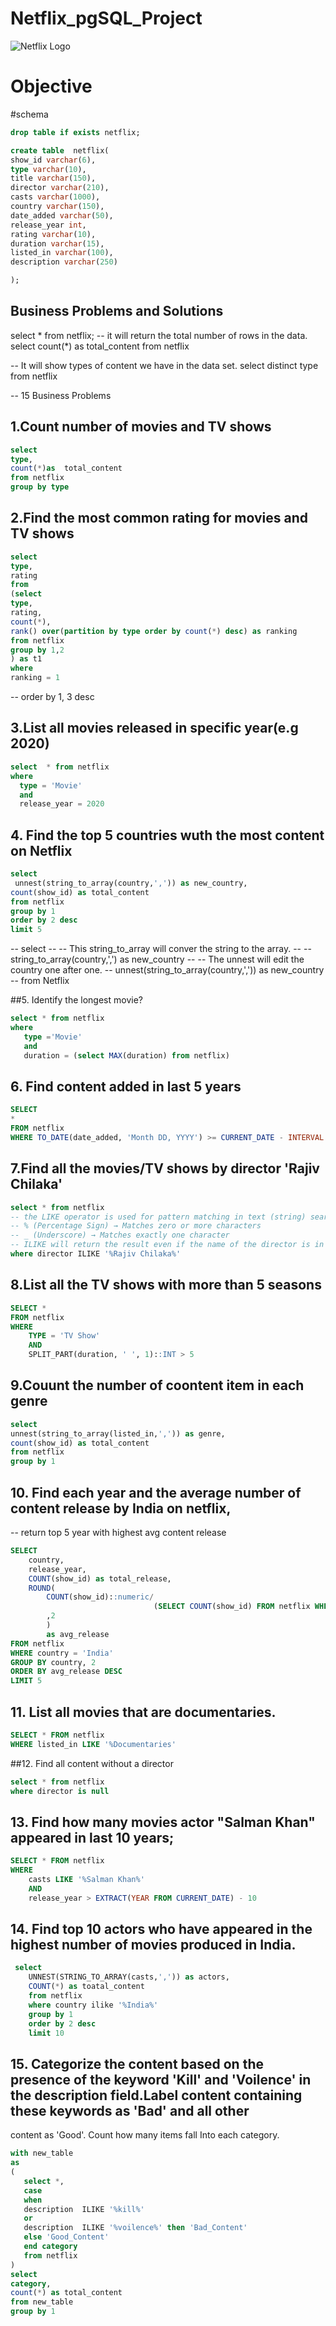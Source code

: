 # Netflix_pgSQL_Project
![Netflix Logo](https://github.com/Tanishqkant/Netflix_pgSQL_Project/blob/main/Netflix_logo.jpg)

# Objective
#schema
```sql
drop table if exists netflix;

create table  netflix(
show_id varchar(6),
type varchar(10),
title varchar(150),
director varchar(210),
casts varchar(1000),
country	varchar(150),
date_added varchar(50),
release_year int,
rating varchar(10),
duration varchar(15),	
listed_in varchar(100),
description varchar(250)

);
```

## Business Problems and Solutions
select * from netflix;
-- it will return the total number of rows in the data.
select 
count(*) as total_content
from netflix

-- It will show types of content we have in the data set.
select 
distinct type
from netflix 


-- 15 Business Problems

## 1.Count number of movies and TV shows 
```sql
select 
type,
count(*)as  total_content
from netflix
group by type
```

## 2.Find the most common rating for movies and TV shows
```sql
select 
type,
rating 
from 
(select 
type,
rating,
count(*),
rank() over(partition by type order by count(*) desc) as ranking 
from netflix
group by 1,2
) as t1
where 
ranking = 1
```
-- order by 1, 3 desc

## 3.List all movies released in specific year(e.g 2020)
```sql
select  * from netflix
where 
  type = 'Movie'
  and
  release_year = 2020
```  


## 4. Find the top 5 countries wuth the most content on Netflix
```sql
select
 unnest(string_to_array(country,',')) as new_country,
count(show_id) as total_content
from netflix
group by 1 
order by 2 desc
limit 5
```


-- select 
-- -- This string_to_array will conver the string to the array. 
--    -- string_to_array(country,',') as new_country
-- -- The unnest will edit the country one after one.
--    unnest(string_to_array(country,',')) as new_country
--  from Netflix




##5. Identify the longest movie?
```sql
select * from netflix
where
   type ='Movie'
   and 
   duration = (select MAX(duration) from netflix)
```

## 6. Find content added in last 5 years
```sql
SELECT
*
FROM netflix
WHERE TO_DATE(date_added, 'Month DD, YYYY') >= CURRENT_DATE - INTERVAL '5 years'
```

## 7.Find all the movies/TV shows by director 'Rajiv Chilaka'
```sql
select * from netflix
-- the LIKE operator is used for pattern matching in text (string) searches. It allows you to find rows where a column's value matches a specified pattern.
-- % (Percentage Sign) → Matches zero or more characters
-- _ (Underscore) → Matches exactly one character
-- ILIKE will return the result even if the name of the director is in small letters
where director ILIKE '%Rajiv Chilaka%'
```
## 8.List all the TV shows with more than 5 seasons
```sql
SELECT *
FROM netflix
WHERE 
	TYPE = 'TV Show'
	AND
	SPLIT_PART(duration, ' ', 1)::INT > 5
```
## 9.Couunt the number of coontent item in each genre
```sql
select
unnest(string_to_array(listed_in,',')) as genre,
count(show_id) as total_content
from netflix
group by 1
```


## 10. Find each year and the average number of content release by India on netflix,
-- return top 5 year with highest avg content release
```sql
SELECT 
	country,
	release_year,
	COUNT(show_id) as total_release,
	ROUND(
		COUNT(show_id)::numeric/
								(SELECT COUNT(show_id) FROM netflix WHERE country = 'India')::numeric * 100 
		,2
		)
		as avg_release
FROM netflix
WHERE country = 'India' 
GROUP BY country, 2
ORDER BY avg_release DESC 
LIMIT 5
```

## 11. List all movies that are documentaries.
```sql
SELECT * FROM netflix
WHERE listed_in LIKE '%Documentaries'
```

##12. Find all content without a director
```sql
select * from netflix 
where director is null
```

## 13. Find how many movies actor "Salman Khan" appeared in last 10 years;
```sql
SELECT * FROM netflix
WHERE 
	casts LIKE '%Salman Khan%'
	AND 
	release_year > EXTRACT(YEAR FROM CURRENT_DATE) - 10

```
## 14. Find top 10 actors who have appeared in the highest number of movies produced in India.
```sql	
 select 
	UNNEST(STRING_TO_ARRAY(casts,',')) as actors,
	COUNT(*) as toatal_content
	from netflix
	where country ilike '%India%'
	group by 1 
	order by 2 desc
	limit 10
```

## 15. Categorize the content based on the presence of the keyword 'Kill' and 'Voilence' in the description field.Label content containing these keywords as 'Bad' and all other 
 content as 'Good'. Count how many items fall Into each category.
 ```sql
with new_table
as 
(
	select *,
	case 
	when 
	description  ILIKE '%kill%'
	or 
	description  ILIKE '%voilence%' then 'Bad_Content'
	else 'Good_Content'
	end category
	from netflix
)
select 
category,
count(*) as total_content
from new_table
group by 1
```
